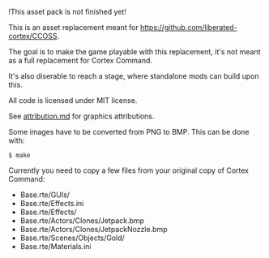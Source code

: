 !This asset pack is not finished yet!

This is an asset replacement meant for https://github.com/liberated-cortex/CCOSS.

The goal is to make the game playable with this replacement, it's not meant as a full replacement for Cortex Command.

It's also diserable to reach a stage, where standalone mods can build upon this.

All code is licensed under MIT license.

See [attribution.md](./attribution.md) for graphics attributions.

Some images have to be converted from PNG to BMP.
This can be done with:
```
$ make
```


Currently you need to copy a few files from your original copy of Cortex Command:
* Base.rte/GUIs/
* Base.rte/Effects.ini
* Base.rte/Effects/
* Base.rte/Actors/Clones/Jetpack.bmp
* Base.rte/Actors/Clones/JetpackNozzle.bmp
* Base.rte/Scenes/Objects/Gold/
* Base.rte/Materials.ini